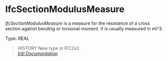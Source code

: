 IfcSectionModulusMeasure
========================
_IfcSectionModulusMeasure_ is a measure for the resistance of a cross section
against bending or torsional moment. It is usually measured in m\\\^3.  
  
Type: REAL  
  
> HISTORY  New type in IFC2x2.  
[ _bSI
Documentation_](https://standards.buildingsmart.org/IFC/DEV/IFC4_2/FINAL/HTML/schema/ifcmeasureresource/lexical/ifcsectionmodulusmeasure.htm)


